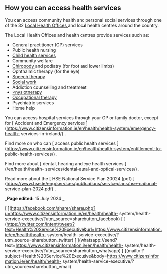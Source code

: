##  How you can access health services

You can access community health and personal social services through one of
the 32 [ Local Health Offices ](http://www.hse.ie/eng/services/list/1/LHO/)
and local health centres around the country.

The Local Health Offices and health centres provide services such as:

  * General practitioner (GP) services 
  * Public health nursing 
  * [ Child health services ](https://www.citizensinformation.ie/en/health/health-services/children-s-health/)
  * Community welfare 
  * [ Chiropody ](https://www.citizensinformation.ie/en/health/health-services/care-in-your-community/chiropody-services/) and podiatry (for foot and lower limbs) 
  * Ophthalmic therapy (for the eye) 
  * [ Speech therapy ](https://www.citizensinformation.ie/en/health/health-services/care-in-your-community/speech-and-language-therapy-services/)
  * [ Social work ](https://www.citizensinformation.ie/en/health/health-services/care-in-your-community/social-work-services/)
  * Addiction counselling and treatment 
  * [ Physiotherapy ](https://www.citizensinformation.ie/en/health/health-services/care-in-your-community/physiotherapy-services/)
  * [ Occupational therapy ](https://www.citizensinformation.ie/en/health/health-services/care-in-your-community/occupational-therapy-services/)
  * Psychiatric services 
  * Home help 

You can access hospital services through your GP or family doctor, except for
[ Accident and Emergency services
](https://www.citizensinformation.ie/en/health/health-system/emergency-health-
services-in-ireland/) .

Find more on who can [ access public health services
](https://www.citizensinformation.ie/en/health/health-system/entitlement-to-
public-health-services/) .

Find more about [ dental, hearing and eye health services ](/en/health/health-
services/dental-aural-and-optical-services/) .

Read more about the [ HSE National Service Plan 20024 (pdf)
](https://www.hse.ie/eng/services/publications/serviceplans/hse-national-
service-plan-2024.pdf) .

_**Page edited:** 15 July 2024 _

[
](https://facebook.com/sharer/sharer.php?u=https://www.citizensinformation.ie/en/health/health-
system/health-service-executive/?utm_source=sharebutton_facebook) [
](https://twitter.com/intent/tweet/?text=Health%20Service%20Executive&url=https://www.citizensinformation.ie/en/health/health-
system/health-service-executive/?utm_source=sharebutton_twitter) [
](whatsapp://send?text=https://www.citizensinformation.ie/en/health/health-
system/health-service-executive/?utm_source=sharebutton_whatsapp) [
](mailto:?subject=Health%20Service%20Executive&body=https://www.citizensinformation.ie/en/health/health-
system/health-service-executive/?utm_source=sharebutton_email) [
](javascript:void\(0\))
